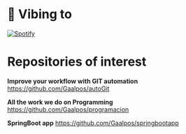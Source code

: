 # 🎵 Vibing to
  [![Spotify](https://novatorem-o0bz0najk-gaalpos.vercel.app/api/spotify)](https://open.spotify.com/user/gabripazos13/api?rainbow=true)

# Repositories of interest

**Improve your workflow with GIT automation** https://github.com/Gaalpos/autoGit

**All the work we do on Programming** https://github.com/Gaalpos/programacion

**SpringBoot app** https://github.com/Gaalpos/springbootapp





